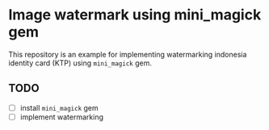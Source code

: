 # Image watermark using mini_magick gem

This repository is an example for implementing watermarking indonesia identity card (KTP) using `mini_magick` gem.

## TODO

- [ ] install `mini_magick` gem
- [ ] implement watermarking
